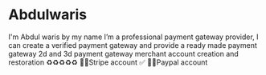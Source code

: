# Abdulwaris
I'm Abdul waris by my name  I’m a professional payment gateway provider, I can create a verified payment gateway and provide a ready made payment gateway  2d and 3d payment gateway merchant account creation and restoration ♻️♻️♻️♻️♻️ 💎🔥Stripe account ✅ 💎🔥Paypal account 
